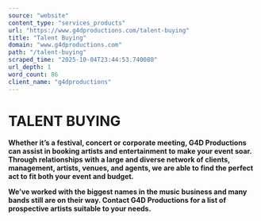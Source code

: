 ```yaml
---
source: "website"
content_type: "services_products"
url: "https://www.g4dproductions.com/talent-buying"
title: "Talent Buying"
domain: "www.g4dproductions.com"
path: "/talent-buying"
scraped_time: "2025-10-04T23:44:53.740080"
url_depth: 1
word_count: 86
client_name: "g4dproductions"
---
```


# TALENT BUYING

**Whether it’s a festival, concert or corporate meeting, G4D Productions can assist in booking artists and entertainment to make your event soar. Through relationships with a large and diverse network of clients, management, artists, venues, and agents, we are able to find the perfect act to fit both your event and budget.**

**We’ve worked with the biggest names in the music business and many bands still are on their way. Contact G4D Productions for a list of prospective artists suitable to your needs.**